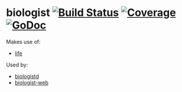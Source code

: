 # biologist [![Build Status](https://travis-ci.org/HokieGeek/biologist.svg?branch=master)](https://travis-ci.org/HokieGeek/biologist) [![Coverage](http://gocover.io/_badge/github.com/HokieGeek/biologist?0)](http://gocover.io/github.com/HokieGeek/biologist) [![GoDoc](http://godoc.org/github.com/hokiegeek/biologist?status.png)](http://godoc.org/github.com/hokiegeek/biologist)

Makes use of:
- [life](https://github.com/HokieGeek/life)

Used by:
- [biologistd](https://github.com/HokieGeek/biologistd)
- [biologist-web](https://github.com/HokieGeek/biologist-web)
